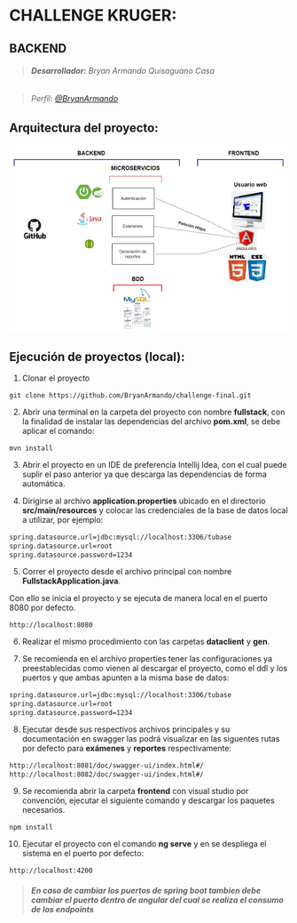 # **CHALLENGE KRUGER:** 

## BACKEND

> ######  **Desarrollador:** Bryan Armando Quisaguano Casa

> ######  Perfil: [@BryanArmando](https://github.com/BryanArmando)

## Arquitectura del proyecto:

![imagen](https://github.com/BryanArmando/challenge-final/blob/master/arquitectura.jpg)

## Ejecución de proyectos (local):

1. Clonar el proyecto
```
git clone https://github.com/BryanArmando/challenge-final.git
```

2. Abrir una terminal en la carpeta del proyecto con nombre **fullstack**, con la finalidad de instalar las dependencias del archivo **pom.xml**, se debe aplicar el comando:
```
mvn install
```

3. Abrir el proyecto en un IDE de preferencia Intellij Idea, con el cual puede suplir el paso anterior ya que descarga las dependencias de forma automática.

4. Dirigirse al archivo **application.properties** ubicado en el directorio **src/main/resources** y colocar las credenciales de la base de datos local a utilizar, por ejemplo:
```
spring.datasource.url=jdbc:mysql://localhost:3306/tubase
spring.datasource.url=root
spring.datasource.password=1234
```
5. Correr el proyecto desde el archivo principal con nombre **FullstackApplication.java**. 

Con ello se inicia el proyecto y se ejecuta de manera local en el puerto 8080 por defecto. 
```
http://localhost:8080
```
6. Realizar el mismo procedimiento con las carpetas **dataclient** y **gen**.

7. Se recomienda en el archivo properties tener las configuraciones ya preestablecidas como vienen al descargar el proyecto, como el ddl y los puertos y que ambas apunten a la misma base de datos:
```
spring.datasource.url=jdbc:mysql://localhost:3306/tubase
spring.datasource.url=root
spring.datasource.password=1234
```
8. Ejecutar desde sus respectivos archivos principales y su documentación en swagger las podrá visualizar en las siguentes rutas por defecto para **exámenes** y **reportes** respectivamente:
```
http://localhost:8081/doc/swagger-ui/index.html#/
http://localhost:8082/doc/swagger-ui/index.html#/
```

9. Se recomienda abrir la carpeta **frontend** con visual studio por convención, ejecutar el siguiente comando y descargar los paquetes necesarios.
```
npm install
```

10. Ejecutar el proyecto con el comando **ng serve** y en se despliega el sistema en el puerto por defecto: 
```
http://localhost:4200
```
> ######  **En caso de cambiar los puertos de spring boot tambien debe cambiar el puerto dentro de angular del cual se realiza el consumo de los endpoints** 
